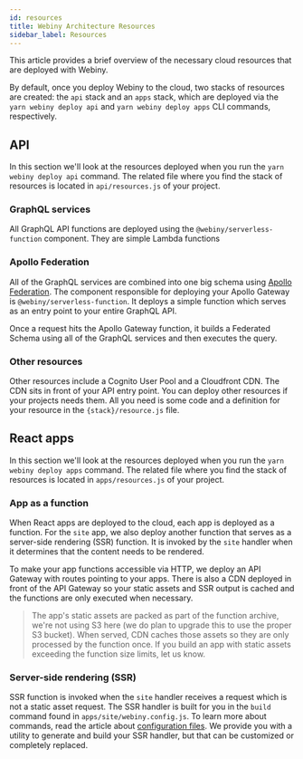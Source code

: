 ```yaml
---
id: resources
title: Webiny Architecture Resources
sidebar_label: Resources
---
```


This article provides a brief overview of the necessary cloud resources that are deployed with Webiny.

By default, once you deploy Webiny to the cloud, two stacks of resources are created: the `api` stack and an `apps` stack, which are deployed via the `yarn webiny deploy api` and `yarn webiny deploy apps` CLI commands, respectively.

## API

In this section we'll look at the resources deployed when you run the `yarn webiny deploy api` command. The related file where you find the stack of resources is located in `api/resources.js` of your project.

### GraphQL services

All GraphQL API functions are deployed using the `@webiny/serverless-function` component. They are simple Lambda functions

### Apollo Federation

All of the GraphQL services are combined into one big schema using [Apollo Federation](https://www.apollographql.com/docs/apollo-server/federation/introduction/). The component responsible for deploying your Apollo Gateway is `@webiny/serverless-function`. It deploys a simple function which serves as an entry point to your entire GraphQL API.

Once a request hits the Apollo Gateway function, it builds a Federated Schema using all of the GraphQL services and then executes the query.

### Other resources

Other resources include a Cognito User Pool and a Cloudfront CDN. The CDN sits in front of your API entry point. You can deploy other resources if your projects needs them. All you need is some code and a definition for your resource in the `{stack}/resource.js` file.

## React apps

In this section we'll look at the resources deployed when you run the `yarn webiny deploy apps` command. The related file where you find the stack of resources is located in `apps/resources.js` of your project.

### App as a function

When React apps are deployed to the cloud, each app is deployed as a function. For the `site` app, we also deploy another function that serves as a server-side rendering (SSR) function. It is invoked by the `site` handler when it determines that the content needs to be rendered.

To make your app functions accessible via HTTP, we deploy an API Gateway with routes pointing to your apps. There is also a CDN deployed in front of the API Gateway so your static assets and SSR output is cached and the functions are only executed when necessary.

> The app's static assets are packed as part of the function archive, we're not using S3 here (we do plan to upgrade this to use the proper S3 bucket). When served, CDN caches those assets so they are only processed by the function once. If you build an app with static assets exceeding the function size limits, let us know.

### Server-side rendering (SSR)

SSR function is invoked when the `site` handler receives a request which is not a static asset request. The SSR handler is built for you in the `build` command found in `apps/site/webiny.config.js`. To learn more about commands, read the article about [configuration files](/docs/get-started/configuration.md). We provide you with a utility to generate and build your SSR handler, but that can be customized or completely replaced.
